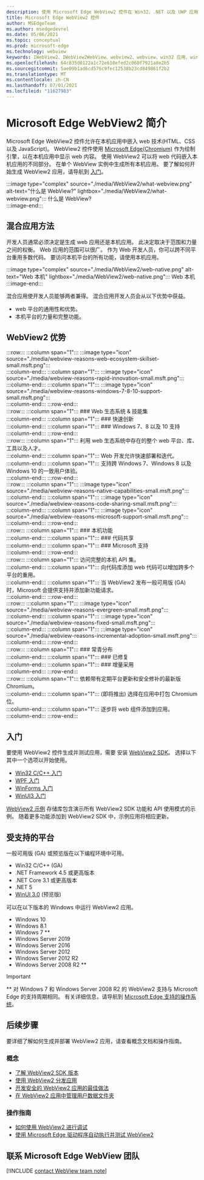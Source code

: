 ```yaml
---
description: 使用 Microsoft Edge WebView2 控件在 Win32、.NET 以及 UWP 应用中托管 web 内容
title: Microsoft Edge WebView2 控件
author: MSEdgeTeam
ms.author: msedgedevrel
ms.date: 05/06/2021
ms.topic: conceptual
ms.prod: microsoft-edge
ms.technology: webview
keywords: IWebView2、IWebView2WebView、webview2、webview、win32 应用、win32、edge、ICoreWebView2、CoreWebView2、ICoreWebView2Host、浏览器控件、edge html、Windows Forms、WinForms、WPF、.NET、WinUI、Project Reunion
ms.openlocfilehash: 64c835d0122a1c72e610efed2c060f7921a8e2b5
ms.sourcegitcommit: 5ae09b1ad6cd576c9fec12538b23cd849861f2b2
ms.translationtype: MT
ms.contentlocale: zh-CN
ms.lasthandoff: 07/01/2021
ms.locfileid: "11627983"
---
```

# <a name="introduction-to-microsoft-edge-webview2"></a>Microsoft Edge WebView2 简介  

Microsoft Edge WebView2 控件允许在本机应用中嵌入 web 技术\(HTML、CSS 以及 JavaScript\)。  WebView2 控件使用 [Microsoft Edge(Chromium)][MicrosoftedgeinsiderMain] 作为绘制引擎，以在本机应用中显示 web 内容。  使用 WebView2 可以将 web 代码嵌入本机应用的不同部分。  在单个 WebView 实例中生成所有本机应用。  要了解如何开始生成 WebView2 应用，请导航到 [入门](#get-started)。  

:::image type="complex" source="./media/WebView2/what-webview.png" alt-text="什么是 WebView?" lightbox="./media/WebView2/what-webview.png":::
   什么是 WebView?  
:::image-end:::    

## <a name="hybrid-app-approach"></a>混合应用方法  

开发人员通常必须决定是生成 web 应用还是本机应用。  此决定取决于范围和力量之间的权衡。  Web 应用的范围可以很广。  作为 Web 开发人员，你可以跨不同平台重用多数代码。  要访问本机平台的所有功能，请使用本机应用。  

:::image type="complex" source="./media/WebView2/web-native.png" alt-text="Web 本机" lightbox="./media/WebView2/web-native.png":::
   Web 本机  
:::image-end:::    

混合应用使开发人员能够两者兼得。  混合应用开发人员会从以下优势中获益。  

*   web 平台的通用性和优势。  
*   本机平台的力量和完整功能。  
    
## <a name="webview2-benefits"></a>WebView2 优势   

:::row:::
   :::column span="1":::
      :::image type="icon" source="./media/webview-reasons-web-ecosystem-skillset-small.msft.png":::  
   :::column-end:::
   :::column span="1":::
      :::image type="icon" source="./media/webview-reasons-rapid-innovation-small.msft.png":::  
   :::column-end:::
   :::column span="1":::
      :::image type="icon" source="./media/webview-reasons-windows-7-8-10-support-small.msft.png":::  
   :::column-end:::
:::row-end:::  
:::row:::
   :::column span="1":::
      ### <a name="web-ecosystem--skillset"></a>Web 生态系统 & 技能集  
   :::column-end:::
   :::column span="1":::
      ### <a name="rapid-innovation"></a>快速创新  
   :::column-end:::
   :::column span="1":::
      ### <a name="windows-7-8-and-10-support"></a>Windows 7、8 以及 10 支持  
   :::column-end:::
:::row-end:::  
:::row:::
   :::column span="1":::
      利用 web 生态系统中存在的整个 web 平台、库、工具以及人才。  
   :::column-end:::
   :::column span="1":::
      Web 开发允许快速部署和迭代。  
   :::column-end:::
   :::column span="1":::
      支持跨 Windows 7、Windows 8 以及 Windows 10 的一致用户体验。  
   :::column-end:::
:::row-end:::  
:::row:::
   :::column span="1":::
      :::image type="icon" source="./media/webview-reasons-native-capabilities-small.msft.png":::  
   :::column-end:::
   :::column span="1":::
      :::image type="icon" source="./media/webview-reasons-code-sharing-small.msft.png":::  
   :::column-end:::
   :::column span="1":::
      :::image type="icon" source="./media/webview-reasons-microsoft-support-small.msft.png":::  
   :::column-end:::
:::row-end:::  
:::row:::
   :::column span="1":::
      ### <a name="native-capabilities"></a>本机功能  
   :::column-end:::
   :::column span="1":::
      ### <a name="code-sharing"></a>代码共享  
   :::column-end:::
   :::column span="1":::
      ### <a name="microsoft-support"></a>Microsoft 支持  
   :::column-end:::
:::row-end:::  
:::row:::
   :::column span="1":::
      访问完整的本机 API 集。  
   :::column-end:::
   :::column span="1":::
      向代码库添加 web 代码可以增加跨多个平台的重用。  
   :::column-end:::
   :::column span="1":::
      当 WebView2 发布一般可用版 \(GA\) 时，Microsoft 会提供支持并添加新功能请求。  
   :::column-end:::
:::row-end:::  
:::row:::
   :::column span="1":::
      :::image type="icon" source="./media/webview-reasons-evergreen-small.msft.png":::  
   :::column-end:::
   :::column span="1":::
      :::image type="icon" source="./media/webview-reasons-fixed-small.msft.png":::  
   :::column-end:::
   :::column span="1":::
      :::image type="icon" source="./media/webview-reasons-incremental-adoption-small.msft.png":::  
   :::column-end:::
:::row-end:::  
:::row:::
   :::column span="1":::
      ### <a name="evergreen-distribution"></a>常青分布  
   :::column-end:::
   :::column span="1":::
      ### <a name="fixed"></a>已修复  
   :::column-end:::
   :::column span="1":::
      ### <a name="incremental-adoption"></a>增量采用  
   :::column-end:::
:::row-end:::  
:::row:::
   :::column span="1":::
      依赖带有定期平台更新和安全修补的最新版 Chromium。  
   :::column-end:::
   :::column span="1":::
      \(即将推出\) 选择在应用中打包 Chromium 位。  
   :::column-end:::
   :::column span="1":::
      逐步将 web 组件添加到应用。  
   :::column-end:::
:::row-end:::  

## <a name="get-started"></a>入门  

要使用 WebView2 控件生成并测试应用，需要 <!--both [Microsoft Edge (Chromium)][MicrosoftedgeinsiderDownload] and  -->安装 [WebView2 SDK][NugetPackagesMicrosoftWebWebView2]。  选择以下其中一个选项以开始使用。  

*   [Win32 C/C++ 入门][Webview2GetStartedWin32]  
*   [WPF 入门][Webview2GetStartedWpf]  
*   [WinForms 入门][Webview2GetStartedWinforms]  
*   [WinUI3 入门][Webview2GetStartedWinui]  
    
[WebView2 示例][GithubMicrosoftedgeWebview2samples] 存储库包含演示所有 WebView2 SDK 功能和 API 使用模式的示例。  随着更多功能添加到 WebView2 SDK 中，示例应用将相应更新。  

## <a name="supported-platforms"></a>受支持的平台  

一般可用版 \(GA\) 或预览版在以下编程环境中可用。  

*   Win32 C/C++ \(GA\)  
*   .NET Framework 4.5 或更高版本  
*   .NET Core 3.1 或更高版本  
*   .NET 5  
*   [WinUI 3.0][UwpToolkitsWinui3] \(预览版\)  
    
可以在以下版本的 Windows 中运行 WebView2 应用。  

*   Windows 10  
*   Windows 8.1  
*   Windows 7 \*\*  
*   Windows Server 2019  
*   Windows Server 2016  
*   Windows Server 2012  
*   Windows Server 2012 R2  
*   Windows Server 2008 R2 \*\*  
    
> [!IMPORTANT]
> \*\* 对 Windows 7 和 Windows Server 2008 R2 的 WebView2 支持与 Microsoft Edge 的支持周期相同。  有关详细信息，请导航到 [Microsoft Edge 支持的操作系统][DeployedgeMicrosoftEdgeSupportedOS]。  

## <a name="next-steps"></a>后续步骤  

要详细了解如何生成并部署 WebView2 应用，请查看概念文档和操作指南。  

### <a name="concepts"></a>概念  

*   [了解 WebView2 SDK 版本][Webview2ConceptsVersioning]  
*   [使用 WebView2 分发应用][Webview2ConceptsDistribution]  
*   [开发安全的 WebView2 应用的最佳做法][Webview2ConceptsSecurity]  
*   [在 WebView2 应用中管理用户数据文件夹][Webview2ConceptsUserDataFolder]  
 
### <a name="how-to-guides"></a>操作指南  

*   [如何使用 WebView2 进行调试][Webview2HowToDebug]  
*   [使用 Microsoft Edge 驱动程序自动执行并测试 WebView2][Webview2HowToWebdriver]  

## <a name="getting-in-touch-with-the-microsoft-edge-webview-team"></a>联系 Microsoft Edge WebView 团队  

[!INCLUDE [contact WebView team note](./includes/contact-webview-team-note.md)]  

<!-- links -->  

[Webview2ConceptsDistribution]: ./concepts/distribution.md "使用 WebView2 分发应用 | Microsoft Docs"  
[Webview2ConceptsSecurity]: ./concepts/security.md "开发安全的 WebView2 应用的最佳做法 | Microsoft Docs"  
[Webview2ConceptsUserDataFolder]: ./concepts/user-data-folder.md "管理用户数据文件夹 | Microsoft Docs"  
[Webview2ConceptsVersioning]: ./concepts/versioning.md "了解 WebView2 SDK 版本 | Microsoft Docs"  
[Webview2GetStartedWin32]: ./get-started/win32.md "WebView2 入门 | Microsoft Docs"  
[Webview2GetStartedWinforms]: ./get-started/winforms.md "Windows Forms 应用中的 WebView2 入门 | Microsoft Docs"  
[Webview2GetStartedWinui]: ./get-started/winui.md "WinUI3 (预览版)中的 WebView2 入门 | Microsoft Docs"  
[Webview2GetStartedWpf]: ./get-started/wpf.md "WPF (预览版)中的 WebView2 入门 |Microsoft Docs"  
[Webview2HowToDebug]: ./how-to/debug.md "如何使用 WebView2 进行调试 | Microsoft Docs"  
[Webview2HowToWebdriver]: ./how-to/webdriver.md "使用 Microsoft Edge 驱动程序自动执行并测试 WebView2 | Microsoft Docs"  
[Webview2ReleaseNotes]: ./release-notes.md "WebView2 SDK 发行说明 | Microsoft Docs"  

[UwpToolkitsWinui3]: /uwp/toolkits/winui3/index "Windows UI 库 3 预览版 2(2020 年 7 月) | Microsoft Docs"  

[DeployedgeMicrosoftEdgeSupportedOS]: /deployedge/microsoft-edge-supported-operating-systems "Microsoft Edge 支持的操作系统 | Microsoft Docs"  

[GithubMicrosoftedgeWebview2samples]: https://github.com/MicrosoftEdge/WebView2Samples "WebView2 示例 - MicrosoftEdge/WebView2Samples | GitHub"  
[GithubMicrosoftedgeWebviewfeddback]: https://github.com/MicrosoftEdge/WebViewFeedback "WebView 反馈 - MicrosoftEdge/WebViewFeedback | GitHub"  

[MicrosoftedgeinsiderMain]: https://www.microsoftedgeinsider.com "Microsoft Edge 预览体验成员"  
[MicrosoftedgeinsiderDownload]: https://www.microsoftedgeinsider.com/download "下载 Microsoft Edge 预览体验成员"  

[NugetPackagesMicrosoftWebWebView2]: https://www.nuget.org/packages/Microsoft.Web.WebView2 "Microsoft.Web.WebView2 | NuGet Gallery"  
